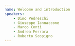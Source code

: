 ```yaml
---
name: Welcome and introduction
speakers:
    - Dino Pedreschi
    - Giuseppe Iannaccone
    - Marco Conti
    - Andrea Ferrara
    - Roberto Scopigno
---
```

